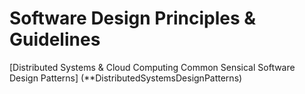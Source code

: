 # Software Design Principles &amp; Guidelines
[Distributed Systems & Cloud Computing Common Sensical Software Design Patterns] (**DistributedSystemsDesignPatterns)
